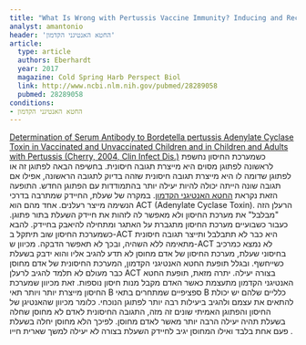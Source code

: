 ```yaml
---
title: "What Is Wrong with Pertussis Vaccine Immunity? Inducing and Recalling Vaccine-Specific Immunity"
analyst: amantonio
header: 'החטא האנטיגני הקדמון'
article:
  type: article
  authors: Eberhardt
  year: 2017
  magazine: Cold Spring Harb Perspect Biol
  link: http://www.ncbi.nlm.nih.gov/pubmed/28289058
  pubmed: 28289058
conditions:
- החטא האנטיגני הקדמון
---
```


[Determination of Serum Antibody to Bordetella pertussis Adenylate Cyclase Toxin in Vaccinated and Unvaccinated Children and in Children and Adults with Pertussis (Cherry, 2004, Clin Infect Dis.)](https://academic.oup.com/cid/article/38/4/502/351500/Determination-of-Serum-Antibody-to-Bordetella)
כשמערכת החיסון נחשפת לראשונה לפתוגן מסוים היא מייצרת תגובה חיסונית. בחשיפה הבאה לפתוגן זה או לפתוגן שדומה לו היא מייצרת תגובה חיסונית שזהה בדיוק לתגובה הראשונה, אפילו אם תגובה שונה הייתה יכולה להיות יעילה יותר בהתמודדות עם הפתוגן החדש. התופעה הזאת נקראת [החטא האנטיגני הקדמון](https://en.wikipedia.org/wiki/Original_antigenic_sin).
במקרה של שעלת, החיידק שמתרבה בדרכי הנשימה מייצר רעלנים. אחד מהם הוא ACT (Adenylate Cyclase Toxin). הרעלן הזה "מבלבל" את מערכת החיסון ולא מאפשר לה לזהות את חיידק השעלת בתור פתוגן. כעבור כשבועיים מערכת החיסון מתגברת על האתגר ומתחילה להיאבק בחיידק. להבא כשמערכת החיסון שוב תיתקל ב-ACT היא כבר לא תתבלבל ותייצר תגובה חיסונית מתאימה ללא השהיה, ובכך לא תאפשר הדבקה.
מכיוון ש-ACT לא נמצא כמרכיב בחיסוני שעלת, מערכת החיסון של אדם מחוסן לא תדע להגיב אליו והוא ידבק בשעלת כשייחשף. ובגלל תופעת החטא האנטיגני הקדמון, המערכת החיסונית של אדם מחוסן כבר מעולם לא תלמד להגיב לרעלן ACT בצורה יעילה.
יתרה מזאת, תופעת החטא האנטיגני הקדמון מתעצמת כאשר האדם מקבל מנות חיסון נוספות. זאת מכיוון שמערכת החיסון מייצרת יותר ויותר תאי B ספציפיים שמתחרים בתאי B כלליים שלהם יש יכולת להתאים את עצמם ולהגיב ביעילות רבה יותר לפתוגן הנוכחי.
כלומר מכיוון שהאנטיגן של החיסון והפתוגן האמיתי שונים זה מזה, התגובה החיסונית לאדם לא מחוסן שחלה בשעלת תהיה יעילה הרבה יותר מאשר לאדם מחוסן. לפיכך הלא מחוסן יחלה בשעלת פעם אחת בלבד ואילו המחוסן יגיב לחיידק השעלת בצורה לא יעילה למשך שארית חייו .
